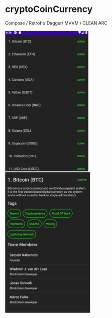 # cryptoCoinCurrency
Compose / Retrofit/ Dagger/ MVVM / CLEAN ARC
<br/>
<br/>
<img src = "home1.png" height = 450 />  <img src = "home2.png"  height = 450 />
